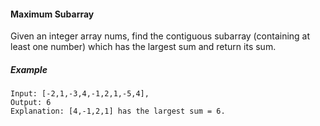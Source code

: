 #### Maximum Subarray

Given an integer array nums, find the contiguous subarray (containing at least one number) which has the largest sum and return its sum.

##### Example
```
Input: [-2,1,-3,4,-1,2,1,-5,4],
Output: 6
Explanation: [4,-1,2,1] has the largest sum = 6.
```